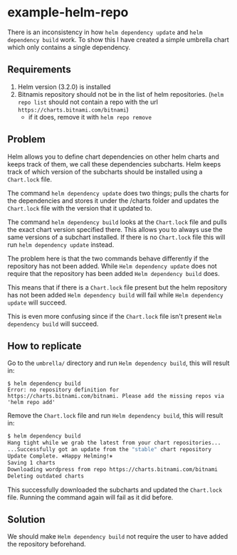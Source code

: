 # example-helm-repo

There is an inconsistency in how `helm dependency update` and `helm dependency
build` work. To show this I have created a simple umbrella chart which only
contains a single dependency.

## Requirements

1. Helm version (3.2.0) is installed
1. Bitnamis repository should not be in the list of helm repositories. (`helm
repo list` should not contain a repo with the url `https://charts.bitnami.com/bitnami`)
   * if it does, remove it with `helm repo remove`

## Problem

Helm allows you to define chart dependencies on other helm charts and keeps
track of them, we call these dependencies subcharts. Helm keeps track of which
version of the subcharts should be installed using a `Chart.lock` file.

The command `helm dependency update` does two things; pulls the charts for the
dependencies and stores it under the /charts folder and updates the
`Chart.lock` file with the version that it updated to.

The command `helm dependency build` looks at the `Chart.lock` file and pulls
the exact chart version specified there. This allows you to always use the same
versions of a subchart installed. If there is no `Chart.lock` file this will
run `helm dependency update` instead.

The problem here is that the two commands behave differently if the repository
has not been added. While `Helm dependency update` does not require that the
repository has been added `Helm dependency build` does.

This means that if there is a `Chart.lock` file present but the helm repository
has not been added `Helm dependency build` will fail while `Helm dependency
update` will succeed.

This is even more confusing since if the `Chart.lock` file isn't present `Helm
dependency build` will succeed.

## How to replicate

Go to the `umbrella/` directory and run `Helm dependency build`, this will
result in:

```
$ helm dependency build
Error: no repository definition for https://charts.bitnami.com/bitnami. Please add the missing repos via 'helm repo add'
```

Remove the `Chart.lock` file and run `Helm dependency build`, this will result
in:

```bash
$ helm dependency build
Hang tight while we grab the latest from your chart repositories...
...Successfully got an update from the "stable" chart repository
Update Complete. ⎈Happy Helming!⎈
Saving 1 charts
Downloading wordpress from repo https://charts.bitnami.com/bitnami
Deleting outdated charts
```

This successfully downloaded the subcharts and updated the `Chart.lock` file.
Running the command again will fail as it did before.

## Solution

We should make `Helm dependency build` not require the user to have added the
repository beforehand.
